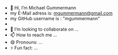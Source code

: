 - 👋 Hi, I’m Michael Gummermann
- my E-Mail adress is: mgummermann@gmail.com
- my GitHub username is : "mgummermann"
- 
- 💞️ I’m looking to collaborate on ...
- 📫 How to reach me ...
- 😄 Pronouns: ...
- ⚡ Fun fact: ...

<!---
mgummermann/mgummermann is a ✨ special ✨ repository because its `README.md` (this file) appears on your GitHub profile.
You can click the Preview link to take a look at your changes.
--->

